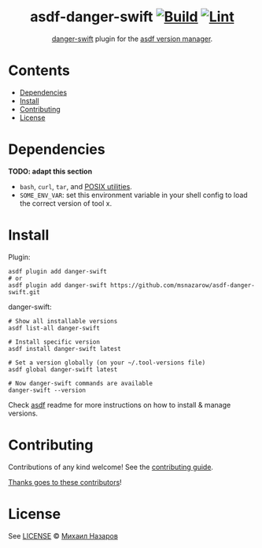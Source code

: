 <div align="center">

# asdf-danger-swift [![Build](https://github.com/msnazarow/asdf-danger-swift/actions/workflows/build.yml/badge.svg)](https://github.com/msnazarow/asdf-danger-swift/actions/workflows/build.yml) [![Lint](https://github.com/msnazarow/asdf-danger-swift/actions/workflows/lint.yml/badge.svg)](https://github.com/msnazarow/asdf-danger-swift/actions/workflows/lint.yml)

[danger-swift](https://danger.systems/swift/) plugin for the [asdf version manager](https://asdf-vm.com).

</div>

# Contents

- [Dependencies](#dependencies)
- [Install](#install)
- [Contributing](#contributing)
- [License](#license)

# Dependencies

**TODO: adapt this section**

- `bash`, `curl`, `tar`, and [POSIX utilities](https://pubs.opengroup.org/onlinepubs/9699919799/idx/utilities.html).
- `SOME_ENV_VAR`: set this environment variable in your shell config to load the correct version of tool x.

# Install

Plugin:

```shell
asdf plugin add danger-swift
# or
asdf plugin add danger-swift https://github.com/msnazarow/asdf-danger-swift.git
```

danger-swift:

```shell
# Show all installable versions
asdf list-all danger-swift

# Install specific version
asdf install danger-swift latest

# Set a version globally (on your ~/.tool-versions file)
asdf global danger-swift latest

# Now danger-swift commands are available
danger-swift --version
```

Check [asdf](https://github.com/asdf-vm/asdf) readme for more instructions on how to
install & manage versions.

# Contributing

Contributions of any kind welcome! See the [contributing guide](contributing.md).

[Thanks goes to these contributors](https://github.com/msnazarow/asdf-danger-swift/graphs/contributors)!

# License

See [LICENSE](LICENSE) © [Михаил Назаров](https://github.com/msnazarow/)
